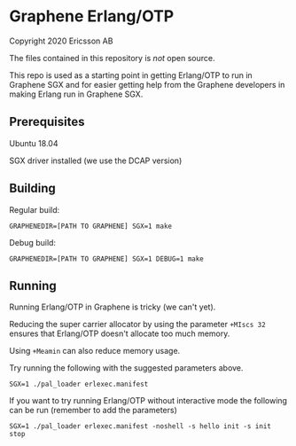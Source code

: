 # Graphene Erlang/OTP
Copyright 2020 Ericsson AB

The files contained in this repository is *not* open source.

This repo is used as a starting point in getting Erlang/OTP to run in
Graphene SGX and for easier getting help from the Graphene developers in
making Erlang run in Graphene SGX.

## Prerequisites
Ubuntu 18.04

SGX driver installed (we use the DCAP version)

## Building
Regular build:
```
GRAPHENEDIR=[PATH TO GRAPHENE] SGX=1 make
```
Debug build:
```
GRAPHENEDIR=[PATH TO GRAPHENE] SGX=1 DEBUG=1 make
```

## Running
Running Erlang/OTP in Graphene is tricky (we can't yet).

Reducing the super carrier allocator by using the parameter `+MIscs 32`
ensures that Erlang/OTP doesn't allocate too much memory.

Using `+Meamin` can also reduce memory usage.

Try running the following with the suggested parameters above.
```
SGX=1 ./pal_loader erlexec.manifest
```

If you want to try running Erlang/OTP without interactive mode the following
can be run (remember to add the parameters)

```
SGX=1 ./pal_loader erlexec.manifest -noshell -s hello init -s init stop
```

